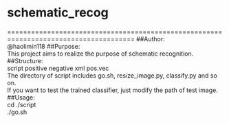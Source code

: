 # schematic_recog
======================================================================================
##Author:<br>
        @haolimin118
##Purpose:<br>
        This project aims to realize the purpose of schematic recognition.<br>
##Structure:<br>
        script positive negative xml pos.vec<br>
        The directory of script includes go.sh, resize_image.py, classify.py and so on.<br>
        If you want to test the trained classifier, just modify the path of test image.<br>
##Usage:<br>
        cd ./script<br>
        ./go.sh<br>


    

